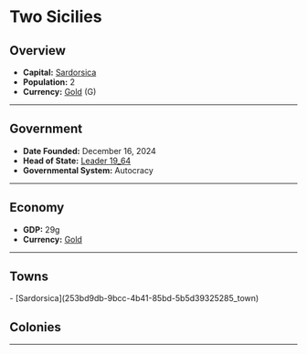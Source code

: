 <!--UNDEDITED FILE, remove this entire line if this file has been edited!-->
# <!--NAME-->Two Sicilies<!--NAME-->

## Overview

- **Capital:** <!--CAPITAL_LINK-->[Sardorsica](253bd9db-9bcc-4b41-85bd-5b5d39325285_town)<!--CAPITAL_LINK-->
- **Population:** <!--POPULATION-->2<!--POPULATION-->
- **Currency:** <!--CURRENCY_LINK-->[Gold](Gold_currency)<!--CURRENCY_LINK--> (<!--CURRENCY_ABV-->G<!--CURRENCY_ABV-->)

---

## Government

- **Date Founded:** <!--FOUNDED-->December 16, 2024<!--FOUNDED-->
- **Head of State:** <!--LEADER_TITLE_LINK-->[Leader 19_64](19_64_user)<!--LEADER_TITLE_LINK-->
- **Governmental System:** <!--GOVERNMENT-->Autocracy<!--GOVERNMENT-->

---

## Economy

- **GDP:** <!--GDP-->29g<!--GDP-->
- **Currency:** <!--CURRENCY_LINK-->[Gold](Gold_currency)<!--CURRENCY_LINK-->

---

## Towns

<!--TOWNS-->- [Sardorsica](253bd9db-9bcc-4b41-85bd-5b5d39325285_town)<!--TOWNS-->

## Colonies

<!--COLONIES--><!--COLONIES-->

---